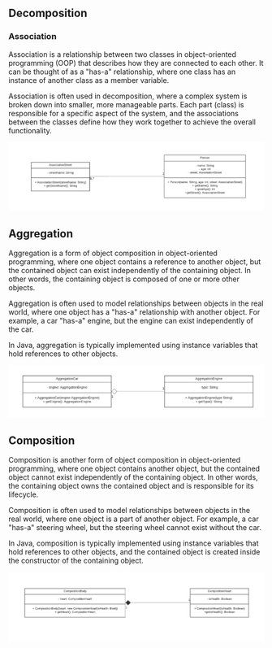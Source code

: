 ## Decomposition

### Association

Association is a relationship between two classes in object-oriented programming (OOP) that describes how they are connected to each other. It can be thought of as a "has-a" relationship, where one class has an instance of another class as a member variable.

Association is often used in decomposition, where a complex system is broken down into smaller, more manageable parts. Each part (class) is responsible for a specific aspect of the system, and the associations between the classes define how they work together to achieve the overall functionality.

![Association](association.png "Association")

## Aggregation

Aggregation is a form of object composition in object-oriented programming, where one object contains a reference to another object, but the contained object can exist independently of the containing object. In other words, the containing object is composed of one or more other objects.

Aggregation is often used to model relationships between objects in the real world, where one object has a "has-a" relationship with another object. For example, a car "has-a" engine, but the engine can exist independently of the car.

In Java, aggregation is typically implemented using instance variables that hold references to other objects.

![Aggregation](aggregation.png "Aggregation")

## Composition

Composition is another form of object composition in object-oriented programming, where one object contains another object, but the contained object cannot exist independently of the containing object. In other words, the containing object owns the contained object and is responsible for its lifecycle.

Composition is often used to model relationships between objects in the real world, where one object is a part of another object. For example, a car "has-a" steering wheel, but the steering wheel cannot exist without the car.

In Java, composition is typically implemented using instance variables that hold references to other objects, and the contained object is created inside the constructor of the containing object.

![Composition](composition.png "Composition")